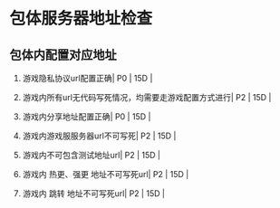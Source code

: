 # 包体服务器地址检查

## 包体内配置对应地址

1. 游戏隐私协议url配置正确| P0 | 15D |

2. 游戏内所有url无代码写死情况，均需要走游戏配置方式进行| P2 | 15D |

3. 游戏内分享地址配置正确| P0 | 15D |

4. 游戏内游戏服服务器url不可写死| P2 | 15D |

5. 游戏内不可包含测试地址url| P2 | 15D |

6. 游戏内 热更、强更 地址不可写死url| P2 | 15D |

7. 游戏内 跳转 地址不可写死url| P2 | 15D |